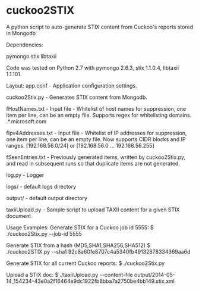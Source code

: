 cuckoo2STIX
===========


A python script to auto-generate STIX content from Cuckoo's reports stored in Mongodb

Dependencies:

pymongo
stix
libtaxii

Code was tested on Python 2.7 with pymongo 2.6.3, stix 1.1.0.4, libtaxii 1.1.101.

Layout:
app.conf - Application configuration settings.

cuckoo2Stix.py - Generates STIX content from Mongodb.

fHostNames.txt - Input file - Whitelist of host names for suppression, one item per line, can be an empty file.  Supports regex for whitelisting domains.  .*\.microsoft\.com

fIpv4Addresses.txt - Input file - Whitelist of IP addresses for suppression, one item per line, can be an empty file.  Now supports CIDR blocks and IP ranges.  [192.168.56.0/24] or [192.168.56.0 ... 192.168.56.255]

fSeenEntries.txt - Previously generated items, written by cuckoo2Stix.py, and read in subsequent runs so that duplicate items are not generated. 

log.py - Logger

logs/ - default logs directory

output/ - default output directory

taxiiUpload.py - Sample script to upload TAXII content for a given STIX document

Usage Examples:
Generate STIX for a Cuckoo job id 5555:
$ ./cuckoo2Stix.py --job-id 5555

Generate STIX from a hash (MD5,SHA1,SHA256,SHA512)
$ ./cuckoo2STIX.py --sha1 92c8a60fe8707c4a5340fb49132878334369aa6d

Generate STIX for all current Cuckoo reports:
$ ./cuckoo2Stix.py

Upload a STIX doc:
$ ./taxiiUpload.py --content-file output/2014-05-14_154234-43e0a2f16464e9dc1922fb8bba7a2750be4bb149.stix.xml
